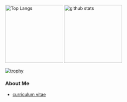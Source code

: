 <p align="left"> 
  <img alt="Top Langs" height="185.5px" src="https://github-readme-stats.vercel.app/api/top-langs/?username=hondaYoshitaka&layout=compact&count_private=true&show_icons=true" />

  <img alt="github stats" height="185.5px" src="https://github-readme-stats.vercel.app/api?username=hondaYoshitaka&count_private=true&show_icons=true&show_icons=true" />
</p>

[![trophy](https://github-profile-trophy.vercel.app/?username=hondaYoshitaka&column=7)](https://github.com/ryo-ma/github-profile-trophy)

### About Me

- [curriculum vitae](https://github.com/hondaYoshitaka/Curriculum-Vitae-template/blob/master/README.md)


